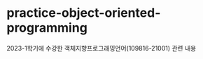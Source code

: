 # practice-object-oriented-programming
2023-1학기에 수강한 객체지향프로그래밍언어(109816-21001) 관련 내용
